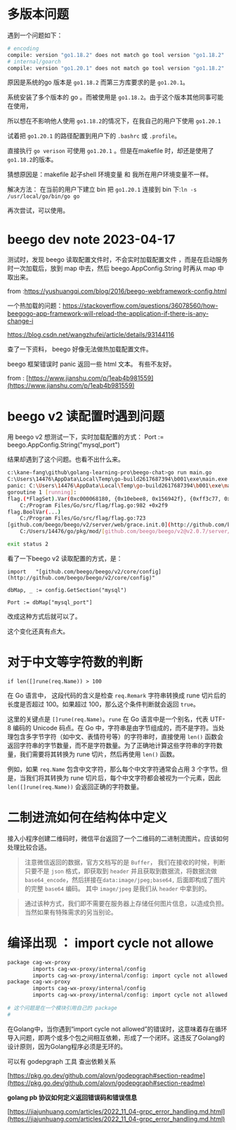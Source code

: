 # 多版本问题

遇到一个问题如下：

```sh 
# encoding
compile: version "go1.18.2" does not match go tool version "go1.18.2"
# internal/goarch
compile: version "go1.20.1" does not match go tool version "go1.18.2"
```

原因是系统的go 版本是 `go1.18.2` 而第三方库要求的是 `go1.20.1`。  

系统安装了多个版本的 go 。而被使用是 `go1.18.2`。由于这个版本其他同事可能在使用，

所以想在不影响他人使用 `go1.18.2`的情况下，在我自己的用户下使用 `go1.20.1`

试着把 `go1.20.1` 的路径配置到用户下的 `.bashrc` 或 `.profile`。

直接执行 `go verison` 可使用 `go1.20.1` 。但是在makefile 时，却还是使用了 `go1.18.2`的版本。

猜想原因是：makefile 起子shell 环境变量 和 我所在用户环境变量不一样。

解决方法： 在当前的用户下建立 bin 把   `go1.20.1` 连接到 bin 下:` ln -s /usr/local/go/bin/go go `

再次尝试，可以使用。

# beego dev note 2023-04-17

测试时，发现 beego 读取配置文件时，不会实时加载配置文件 ，而是在启动服务时一次加载后，放到 map 中去，然后 beego.AppConfig.String 时再从 map 中取出来。 

from :https://yushuangqi.com/blog/2016/beego-webframework-config.html

一个热加载的问题：https://stackoverflow.com/questions/36078560/how-beegogo-app-framework-will-reload-the-application-if-there-is-any-change-i

https://blog.csdn.net/wangzhufei/article/details/93144116

查了一下资料， beego 好像无法做热加载配置文件。

beego 框架错误时 panic 返回一些 html 文本。 有些不友好。 

from : [https://www.jianshu.com/p/1eab4b981559](https://www.jianshu.com/p/1eab4b981559)



# beego v2  读配置时遇到问题

用 beego v2 想测试一下，实时加载配置的方式： Port := beego.AppConfig.String("mysql_port")

结果却遇到了这个问题。也看不出什么来。

```sh
c:\kane-fang\github\golang-learning-pro\beego-chat>go run main.go
C:\Users\14476\AppData\Local\Temp\go-build2617687394\b001\exe\main.exe flag redefined: graceful
panic: C:\Users\14476\AppData\Local\Temp\go-build2617687394\b001\exe\main.exe flag redefined: graceful
goroutine 1 [running]:
flag.(*FlagSet).Var(0xc000068180, {0x10ebee8, 0x156942f}, {0xff3c77, 0x8}, {0x1009fb7, 0x21})
​    C:/Program Files/Go/src/flag/flag.go:982 +0x2f9
flag.BoolVar(...)
​    C:/Program Files/Go/src/flag/flag.go:723
[github.com/beego/beego/v2/server/web/grace.init.0](http://github.com/beego/beego/v2/server/web/grace.init.0)()
​    C:/Users/14476/go/pkg/mod/[github.com/beego/beego/v2@v2.0.7/server/web/grace/grace.go:93](http://github.com/beego/beego/v2@v2.0.7/server/web/grace/grace.go:93) +0x52

exit status 2
```


看了一下beego v2 读取配置的方式，是：

```golang
import   "[github.com/beego/beego/v2/core/config](http://github.com/beego/beego/v2/core/config)"

dbMap, _ := config.GetSection("mysql")

Port := dbMap["mysql_port"]
```

改成这种方式后就可以了。 

这个变化还真有点大。

# 对于中文等字符数的判断 

```golang
if len([]rune(req.Name)) > 100
```


在 Go 语言中， 这段代码的含义是检查 `req.Remark` 字符串转换成 rune 切片后的长度是否超过 100。如果超过 100，那么这个条件判断就会返回 `true`。

这里的关键点是 `[]rune(req.Name)`。`rune` 在 Go 语言中是一个别名，代表 UTF-8 编码的 Unicode 码点。在 Go 中，字符串是由字节组成的，而不是字符。当处理包含多字节字符（如中文、表情符号等）的字符串时，直接使用 `len()` 函数会返回字符串的字节数量，而不是字符数量。为了正确地计算这些字符串的字符数量，我们需要将其转换为 rune 切片，然后再使用 `len()` 函数。

例如，如果 `req.Name` 包含中文字符，那么每个中文字符通常会占用 3 个字节。但是，当我们将其转换为 rune 切片后，每个中文字符都会被视为一个元素，因此 `len([]rune(req.Name))` 会返回正确的字符数量。



# 二制进流如何在结构体中定义

接入小程序创建二维码时，微信平台返回了一个二维码的二进制流图片。应该如何处理比较合适。

>注意微信返回的数据，官方文档写的是 `Buffer`， 我们在接收的时候，判断只要不是 `json` 格式，即获取到 `header` 并且获取到数据流，将数据流做 `base64_encode`，然后拼接在`data:image/jpeg;base64,` 后面即构成了图片的完整 `base64` 编码。 其中 `image/jpeg` 是我们从 `header` 中拿到的。

> 通过该种方式，我们即不需要在服务器上存储任何图片信息，以造成负担。当然如果有特殊需求的另当别论。

# 编译出现 ： import cycle not allowe

```sh
package cag-wx-proxy
        imports cag-wx-proxy/internal/config
        imports cag-wx-proxy/internal/config: import cycle not allowed
package cag-wx-proxy
        imports cag-wx-proxy/internal/config
        imports cag-wx-proxy/internal/config: import cycle not allowed
        
# 这个问题是在一个模块引用自己的 package 
#
```

在Golang中，当你遇到“import cycle not allowed”的错误时，这意味着存在循环导入问题，即两个或多个包之间相互依赖，形成了一个闭环。这违反了Golang的设计原则，因为Golang程序必须是无环的。

可以有 godepgraph 工具 查出依赖关系 

[https://pkg.go.dev/github.com/alovn/godepgraph#section-readme](https://pkg.go.dev/github.com/alovn/godepgraph#section-readme)

**golang pb 协议如何定义返回错误码和错误信息** 

[https://jiajunhuang.com/articles/2022_11_04-grpc_error_handling.md.html](https://jiajunhuang.com/articles/2022_11_04-grpc_error_handling.md.html)